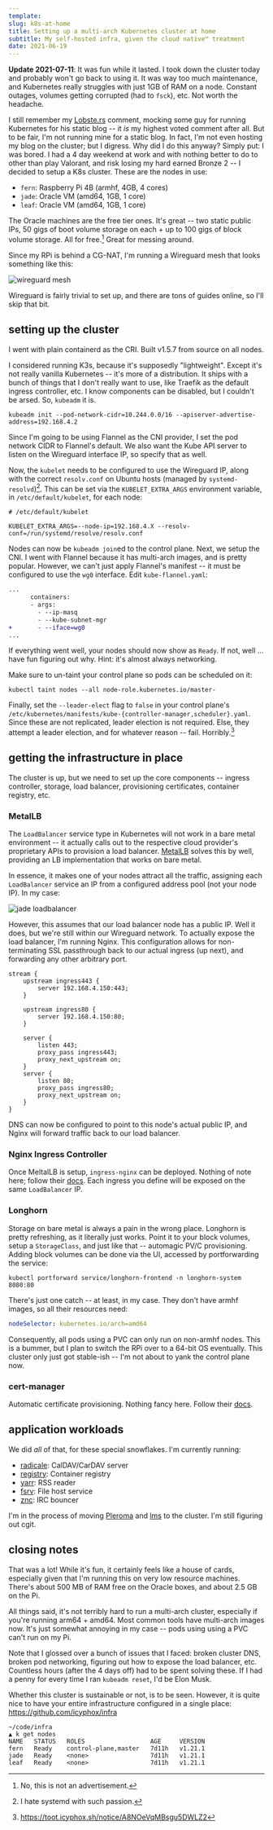 ```yaml
---
template:
slug: k8s-at-home
title: Setting up a multi-arch Kubernetes cluster at home
subtitle: My self-hosted infra, given the cloud native™ treatment
date: 2021-06-19
---
```


**Update 2021-07-11**: It was fun while it lasted. I took down the
cluster today and probably won't go back to using it. It was way too
much maintenance, and Kubernetes really struggles with just 1GB of RAM
on a node. Constant outages, volumes getting corrupted (had to `fsck`),
etc. Not worth the headache.

I still remember my
[Lobste.rs](https://lobste.rs/s/kqucr4/unironically_using_kubernetes_for_my#c_kfldyw)
comment, mocking some guy for running Kubernetes for his static blog --
it _is_ my highest voted comment after all. But to be fair, I'm not
running mine for a static blog. In fact, I'm not even hosting my blog on
the cluster; but I digress. Why did I do this anyway? Simply put: I was
bored. I had a 4 day weekend at work and with nothing better to do to
other than play Valorant, and risk losing my hard earned Bronze 2 -- I
decided to setup a K8s cluster. These are the nodes in use:

- `fern`: Raspberry Pi 4B (armhf, 4GB, 4 cores)
- `jade`: Oracle VM (amd64, 1GB, 1 core)
- `leaf`: Oracle VM (amd64, 1GB, 1 core)

The Oracle machines are the free tier ones. It's great -- two static
public IPs, 50 gigs of boot volume storage on each + up to 100 gigs of
block volume storage. All for free.[^1] Great for messing around.

[^1]: No, this is not an advertisement.

Since my RPi is behind a CG-NAT, I'm running a Wireguard mesh that looks
something like this:

![wireguard mesh](https://cdn.icyphox.sh/1Xkvh.png)

Wireguard is fairly trivial to set up, and there are tons of guides
online, so I'll skip that bit.

## setting up the cluster

I went with plain containerd as the CRI. Built v1.5.7 from source on all
nodes.

I considered running K3s, because it's supposedly "lightweight". Except
it's not really vanilla Kubernetes -- it's more of a distribution. It
ships with a bunch of things that I don't really want to use, like
Traefik as the default ingress controller, etc. I know components can be
disabled, but I couldn't be arsed. So, `kubeadm` it is.

```
kubeadm init --pod-network-cidr=10.244.0.0/16 --apiserver-advertise-address=192.168.4.2
```

Since I'm going to be using Flannel as the CNI provider, I set the pod
network CIDR to Flannel's default. We also want the Kube API server to
listen on the Wireguard interface IP, so specify that as well.

Now, the `kubelet` needs to be configured to use the Wireguard IP, along
with the correct `resolv.conf` on Ubuntu hosts (managed by
`systemd-resolvd`)[^2]. This can be set via the `KUBELET_EXTRA_ARGS`
environment variable, in `/etc/default/kubelet`, for each node:

```shell
# /etc/default/kubelet

KUBELET_EXTRA_ARGS=--node-ip=192.168.4.X --resolv-conf=/run/systemd/resolve/resolv.conf
```

[^2]: I hate systemd with such passion.

Nodes can now be `kubeadm join`ed to the control plane. Next, we setup
the CNI. I went with Flannel because it has multi-arch images, and is
pretty popular. However, we can't just apply Flannel's manifest -- it
must be configured to use the `wg0` interface. Edit `kube-flannel.yaml`:

```patch
...
      containers:
      - args:
        - --ip-masq
        - --kube-subnet-mgr
+       - --iface=wg0
...
```

If everything went well, your nodes should now show as `Ready`. If not,
well ... have fun figuring out why. Hint: it's almost always networking.

Make sure to un-taint your control plane so pods can be scheduled
on it:

```
kubectl taint nodes --all node-role.kubernetes.io/master-
```

Finally, set the `--leader-elect` flag to `false` in your control
plane's
`/etc/kubernetes/manifests/kube-{controller-manager,scheduler}.yaml`.
Since these are not replicated, leader election is not required. Else,
they attempt a leader election, and for whatever reason -- fail.
Horribly.[^3]

[^3]: https://toot.icyphox.sh/notice/A8NOeVqMBsgu5DWLZ2

## getting the infrastructure in place

The cluster is up, but we need to set up the core components -- ingress
controller, storage, load balancer, provisioning certificates, container
registry, etc.

### MetalLB

The `LoadBalancer` service type in Kubernetes will not work in a bare
metal environment -- it actually calls out to the respective cloud
provider's proprietary APIs to provision a load balancer.
[MetalLB](https://metallb.universe.tf/) solves this by well, providing
an LB implementation that works on bare metal. 

In essence, it makes one of your nodes attract all the traffic,
assigning each `LoadBalancer` service an IP from a configured address
pool (not your node IP). In my case:

![jade loadbalancer](https://cdn.icyphox.sh/zuy96.png)

However, this assumes that our load balancer node has a public IP. Well
it does, but we're still within our Wireguard network. To actually
expose the load balancer, I'm running Nginx. This configuration allows
for non-terminating SSL passthrough back to our actual ingress (up
next), and forwarding any other arbitrary port.

```nginx
stream {
    upstream ingress443 {
        server 192.168.4.150:443;
    }

    upstream ingress80 {
        server 192.168.4.150:80;
    }

    server {
        listen 443;
        proxy_pass ingress443;
        proxy_next_upstream on;
    }
    server {
        listen 80;
        proxy_pass ingress80;
        proxy_next_upstream on;
    }
}
```

DNS can now be configured to point to this node's actual public IP, and
Nginx will forward traffic back to our load balancer.

### Nginx Ingress Controller

Once MeltalLB is setup, `ingress-nginx` can be deployed. Nothing of note
here; follow their [docs](https://kubernetes.github.io/ingress-nginx/deploy/).
Each ingress you define will be exposed on the same `LoadBalancer` IP.

### Longhorn

Storage on bare metal is always a pain in the wrong place. Longhorn is
pretty refreshing, as it literally just works. Point it to your block
volumes, setup a `StorageClass`, and just like that -- automagic PV/C
provisioning. Adding block volumes can be done via the UI, accessed by
portforwarding the service:

```
kubectl portforward service/longhorn-frontend -n longhorn-system 8080:80
```

There's just one catch -- at least, in my case. They don't have armhf
images, so all their resources need:

```yaml
nodeSelector: kubernetes.io/arch=amd64
```

Consequently, all pods using a PVC can only run on non-armhf nodes. This
is a bummer, but I plan to switch the RPi over to a 64-bit OS
eventually. This cluster only just got stable-ish -- I'm not about to
yank the control plane now.

### cert-manager

Automatic certificate provisioning. Nothing fancy here. Follow their
[docs](https://cert-manager.io/docs/installation/kubernetes/).

## application workloads

We did _all_ of that, for these special snowflakes. I'm currently
running:

- [radicale](https://radicale.org): CalDAV/CarDAV server
- [registry](https://github.com/distribution/distribution): Container
  registry
- [yarr](https://github.com/nkanaev/yarr): RSS reader
- [fsrv](https://github.com/icyphox/fsrv): File host service
- [znc](https://znc.in): IRC bouncer

I'm in the process of moving [Pleroma](https://pleroma.social) and
[lms](https://github.com/epoupon/lms/) to the cluster. I'm still
figuring out cgit.

## closing notes

That was a lot! While it's fun, it certainly feels like a house of
cards, especially given that I'm running this on very low resource
machines. There's about 500 MB of RAM free on the Oracle boxes, and about
2.5 GB on the Pi.

All things said, it's not terribly hard to run a multi-arch cluster,
especially if you're running arm64 + amd64. Most common tools have
multi-arch images now. It's just somewhat annoying in my case -- pods
using using a PVC can't run on my Pi.

Note that I glossed over a bunch of issues that I faced: broken cluster
DNS, broken pod networking, figuring out how to expose the load
balancer, etc. Countless hours (after the 4 days off) had to be spent
solving these. If I had a penny for every time I ran `kubeadm reset`,
I'd be Elon Musk.

Whether this cluster is sustainable or not, is to be seen. However, it
is quite nice to have your entire infrastructure configured in a single
place: https://github.com/icyphox/infra

```
~/code/infra
▲ k get nodes
NAME   STATUS   ROLES                  AGE     VERSION
fern   Ready    control-plane,master   7d11h   v1.21.1
jade   Ready    <none>                 7d11h   v1.21.1
leaf   Ready    <none>                 7d11h   v1.21.1
```

